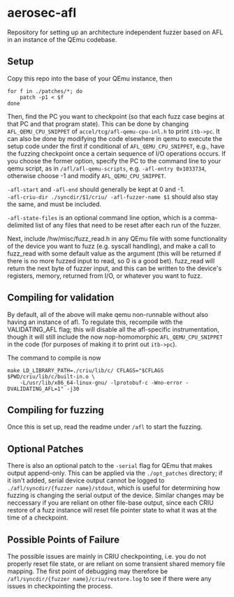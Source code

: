 # aerosec-afl

Repository for setting up an architecture independent fuzzer based on AFL in an instance of the QEmu codebase.

## Setup

Copy this repo into the base of your QEmu instance, then

```
for f in ./patches/*; do
    patch -p1 < $f
done
```

Then, find the PC you want to checkpoint (so that each fuzz case begins at that PC and that program state).
This can be done by changing `AFL_QEMU_CPU_SNIPPET` of `accel/tcg/afl-qemu-cpu-inl.h` to print `itb->pc`.
It can also be done by modifying the code elsewhere in qemu to execute the setup code under the first
if conditional of `AFL_QEMU_CPU_SNIPPET`, e.g., have the fuzzing checkpoint once a certain sequence of 
I/O operations occurs.
If you choose the former option, specify the PC to the command line to your qemu script, as in 
`/afl/afl-qemu-scripts`, e.g. `-afl-entry 0x1033734`, otherwise choose -1 and modify `AFL_QEMU_CPU_SNIPPET`.

`-afl-start` and `-afl-end` should generally be kept at 0 and -1.  
`-afl-criu-dir ./syncdir/$1/criu/ -afl-fuzzer-name $1` should also stay the same, and must be included. 

`-afl-state-files` is an optional command line option, which is a comma-delimited list of any files 
that need to be reset after each run of the fuzzer.

Next, include /hw/misc/fuzz_read.h in any QEmu file with some functionality of the device you want to 
fuzz (e.g. syscall handling), and make a call to fuzz_read with some default value as the argument 
(this will be returned if there is no more fuzzed input to read, so 0 is a good bet). fuzz_read will return 
the next byte of fuzzer input, and this can be written to the device's registers, memory, returned from 
I/O, or whatever you want to fuzz.

## Compiling for validation

By default, all of the above will make qemu non-runnable without also having an instance of afl.
To regulate this, recompile with the VALIDATING_AFL flag; this will disable all the afl-specific
instrumentation, though it will still include the now nop-homomorphic `AFL_QEMU_CPU_SNIPPET` in 
the code (for purposes of making it to print out `itb->pc`).

The command to compile is now 

```
make LD_LIBRARY_PATH=./criu/lib/c/ CFLAGS="$CFLAGS $PWD/criu/lib/c/built-in.o \
    -L/usr/lib/x86_64-linux-gnu/ -lprotobuf-c -Wno-error -DVALIDATING_AFL=1" -j30
```

## Compiling for fuzzing

Once this is set up, read the readme under `/afl` to start the fuzzing. 

## Optional Patches 

There is also an optional patch to the `-serial` flag for QEmu that makes output append-only. This can 
be applied via the `./opt_patches` directory; if it isn't added, serial device output cannot be logged
to `./afl/syncdir/{fuzzer name}/stdout`, which is useful for determining how fuzzing is changing the 
serial output of the device. Similar changes may be neccessary if you are reliant on other file-base
output, since each CRIU restore of a fuzz instance will reset file pointer state to what it was 
at the time of a checkpoint.

## Possible Points of Failure

The possible issues are mainly in CRIU checkpointing, i.e. you do not properly reset file state, or are 
reliant on some transient shared memory file mapping. The first point of debugging may therefore be
`/afl/syncdir/{fuzzer name}/criu/restore.log` to see if there were any issues in checkpointing the
process.
